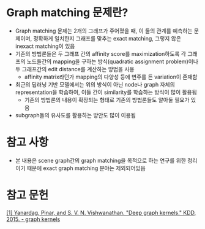 # Graph matching 문제란?
* Graph matching 문제는 2개의 그래프가 주어졌을 때, 이 둘의 관계를 예측하는 문제이며, 정확하게 일치한지 그래프를 맞추는 exact matching, 그렇지 않은 inexact matching이 있음
* 기존의 방법론들은 두 그래프 간의 affinity score를 maximization하도록 각 그래프의 노드들간의 mapping을 구하는 방식(quadratic assignment problem)이나 두 그래프간의 edit distance를 계산하는 방법을 사용
  * affinity matrix라던가 mapping의 다양성 등에 변주를 든 variation이 존재함
* 최근의 딥러닝 기반 모델에서는 위의 방식이 아닌 node나 graph 자체의 representation을 학습하여, 이들 간이 similarity를 학습하는 방식이 많이 활용됨
  * 기존의 방법론의 내용이 확장되는 형태로 기존의 방법론들도 알아둘 필요가 있음
* subgraph들의 유사도를 활용하는 방안도 많이 이용됨

# 참고 사항
* 본 내용은 scene graph간의 graph matching을 목적으로 하는 연구를 위한 정리이기 때문에 exact graph matching 분야는 제외되어있음

# 참고 문헌
[[1] Yanardag, Pinar, and S. V. N. Vishwanathan. "Deep graph kernels." KDD, 2015. - graph kernels](./DeepGraphKernels/summary.md)